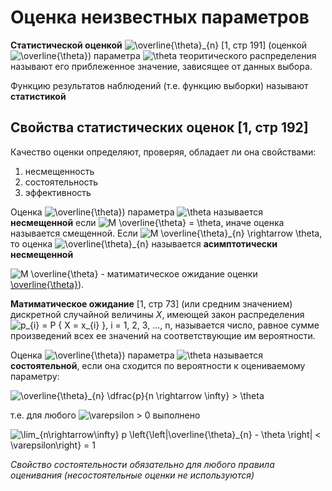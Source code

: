 # Оценка неизвестных параметров

**Статистической оценкой** ![\overline{\theta}_{n}](https://render.githubusercontent.com/render/math?math=%5Coverline%7B%5Ctheta%7D_%7Bn%7D) [1, стр 191] (оценкой ![\overline{\theta}](https://render.githubusercontent.com/render/math?math=%5Coverline%7B%5Ctheta%7D)) параметра ![\theta](https://render.githubusercontent.com/render/math?math=%5Ctheta) теоритического распределения называют его приблеженное значение, зависящее от данных выбора.

Функцию результатов наблюдений (т.е. функцию выборки) называют **статистикой**

## Свойства статистических оценок [1, стр 192]

Качество оценки определяют, проверяя, обладает ли она свойствами:

1. несмещенность
2. состоятельность
3. эффективность

Оценка ![\overline{\theta}](https://render.githubusercontent.com/render/math?math=%5Coverline%7B%5Ctheta%7D)) параметра ![\theta](https://render.githubusercontent.com/render/math?math=%5Ctheta) называется **несмещенной** если ![M \overline{\theta} = \theta](https://render.githubusercontent.com/render/math?math=M%20%5Coverline%7B%5Ctheta%7D%20%3D%20%5Ctheta), иначе оценка называется смещенной.
Если ![M \overline{\theta}_{n} \rightarrow \theta](https://render.githubusercontent.com/render/math?math=M%20%5Coverline%7B%5Ctheta%7D_%7Bn%7D%20%5Crightarrow%20%5Ctheta), то оценка ![\overline{\theta}_{n}](https://render.githubusercontent.com/render/math?math=%5Coverline%7B%5Ctheta%7D_%7Bn%7D) называется **асимптотически несмещенной**

![M \overline{\theta}](https://render.githubusercontent.com/render/math?math=M%20%5Coverline%7B%5Ctheta%7D) - матиматическое ожидание оценки [\overline{\theta}](https://render.githubusercontent.com/render/math?math=%5Coverline%7B%5Ctheta%7D)).

**Матиматическое ожидание** [1, стр 73] (или средним значением) дискретной случайной величины *X*, имеющей закон распределения ![p_{i} = P \{ X = x_{i} \}](https://render.githubusercontent.com/render/math?math=p_%7Bi%7D%20%3D%20P%20%5C%7B%20X%20%3D%20x_%7Bi%7D%20%5C%7D), i = 1, 2, 3, ..., n, называется число, равное сумме произведений всех ее значений на соответствующие им вероятности.

Оценка ![\overline{\theta}](https://render.githubusercontent.com/render/math?math=%5Coverline%7B%5Ctheta%7D)) параметра ![\theta](https://render.githubusercontent.com/render/math?math=%5Ctheta) называется **состоятельной**, если она сходится по вероятности к оцениваемому параметру:

![\overline{\theta}_{n} \dfrac{p}{n \rightarrow \infty} > \theta](https://render.githubusercontent.com/render/math?math=%5Coverline%7B%5Ctheta%7D_%7Bn%7D%20%5Cdfrac%7Bp%7D%7Bn%20%5Crightarrow%20%5Cinfty%7D%20%3E%20%5Ctheta)

т.е. для любого ![\varepsilon](https://render.githubusercontent.com/render/math?math=%5Cvarepsilon) > 0 выполнено 

![\lim_{n\rightarrow\infty} p \left\{\left|\overline{\theta}_{n} - \theta \right| < \varepsilon\right\} = 1](https://render.githubusercontent.com/render/math?math=%5Clim_%7Bn%5Crightarrow%5Cinfty%7D%20p%20%5Cleft%5C%7B%5Cleft%7C%5Coverline%7B%5Ctheta%7D_%7Bn%7D%20-%20%5Ctheta%20%5Cright%7C%20%3C%20%5Cvarepsilon%5Cright%5C%7D%20%3D%201)

*Свойство состоятельности обязательно для любого правила оценивания (несостоятельные оценки не используются)*